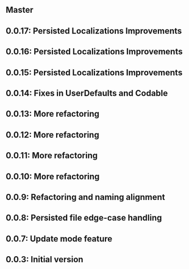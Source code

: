 ## Master
## 0.0.17: Persisted Localizations Improvements
## 0.0.16: Persisted Localizations Improvements
## 0.0.15: Persisted Localizations Improvements
## 0.0.14: Fixes in UserDefaults and Codable
## 0.0.13: More refactoring
## 0.0.12: More refactoring
## 0.0.11: More refactoring
## 0.0.10: More refactoring
## 0.0.9: Refactoring and naming alignment
## 0.0.8: Persisted file edge-case handling
## 0.0.7: Update mode feature

## 0.0.3: Initial version


